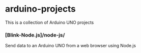 # arduino-projects
This is a collection of Arduino UNO projects

### [Blink-Node.js]/node-js/
Send data to an Arduino UNO from a web browser using Node.js

